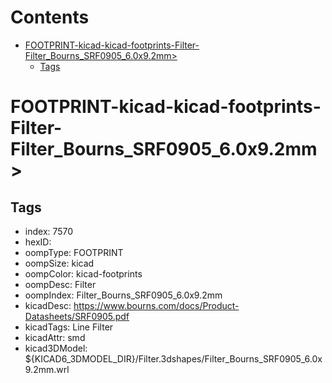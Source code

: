 



Contents
========

* [FOOTPRINT-kicad-kicad-footprints-Filter-Filter_Bourns_SRF0905_6.0x9.2mm>](#footprint-kicad-kicad-footprints-filter-filter_bourns_srf0905_60x92mm)
	* [Tags](#tags)

# FOOTPRINT-kicad-kicad-footprints-Filter-Filter_Bourns_SRF0905_6.0x9.2mm>

## Tags

- index: 7570
- hexID: 
- oompType: FOOTPRINT
- oompSize: kicad
- oompColor: kicad-footprints
- oompDesc: Filter
- oompIndex: Filter_Bourns_SRF0905_6.0x9.2mm
- kicadDesc: https://www.bourns.com/docs/Product-Datasheets/SRF0905.pdf
- kicadTags: Line Filter
- kicadAttr: smd
- kicad3DModel: ${KICAD6_3DMODEL_DIR}/Filter.3dshapes/Filter_Bourns_SRF0905_6.0x9.2mm.wrl
